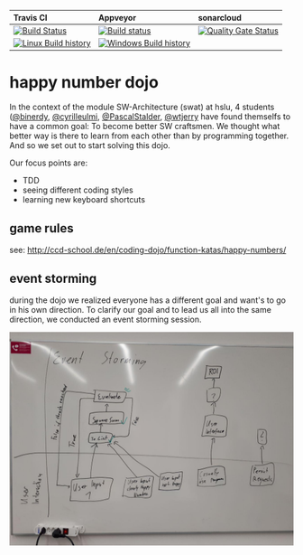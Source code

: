 | Travis CI | Appveyor | sonarcloud
| :-------- | :------- | :---------
| [![Build Status](https://travis-ci.org/wtjerry/happyNumbersDojo.svg?branch=master)](https://travis-ci.org/wtjerry/happyNumbersDojo)| [![Build status](https://ci.appveyor.com/api/projects/status/b4l1a7qmjtfg3l95?svg=true)](https://ci.appveyor.com/project/wtjerry/happyNumbersDojo)| [![Quality Gate Status](https://sonarcloud.io/api/project_badges/measure?project=wtjerry_happyNumbersDojo&metric=alert_status)](https://sonarcloud.io/dashboard?id=wtjerry_happyNumbersDojo)
[![Linux Build history](https://buildstats.info/travisci/chart/wtjerry/happyNumbersDojo?branch=master&includeBuildsFromPullRequest=false)](https://travis-ci.org/wtjerry/happyNumbersDojo/builds?branch=master) | [![Windows Build history](https://buildstats.info/appveyor/chart/wtjerry/happyNumbersDojo?branch=master&includeBuildsFromPullRequest=false)](https://ci.appveyor.com/project/wtjerry/happyNumbersDojo/history?branch=master)

# happy number dojo

In the context of the module SW-Architecture (swat) at hslu, 4 students ([@binerdy](https://github.com/binerdy), [@cyrilleulmi](https://github.com/cyrilleulmi), [@PascalStalder](https://github.com/PascalStalder), [@wtjerry](https://github.com/wtjerry) have found themselfs to have a common goal: To become better SW craftsmen.
We thought what better way is there to learn from each other than by programming together. And so we set out to start solving this dojo.

Our focus points are:
- TDD
- seeing different coding styles
- learning new keyboard shortcuts

## game rules
see: http://ccd-school.de/en/coding-dojo/function-katas/happy-numbers/

## event storming

during the dojo we realized everyone has a different goal and want's to go in his own direction. To clarify our goal and to lead us all into the same direction, we conducted an event storming session.

![Event Storming](./img/swat_event_storming.jpg "One whiteboard to lead us all!")

